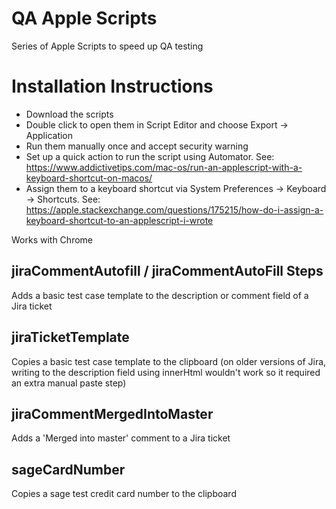 # QA Apple Scripts

Series of Apple Scripts to speed up QA testing

# Installation Instructions
- Download the scripts
- Double click to open them in Script Editor and choose Export -> Application
- Run them manually once and accept security warning
- Set up a quick action to run the script using Automator. See: https://www.addictivetips.com/mac-os/run-an-applescript-with-a-keyboard-shortcut-on-macos/
- Assign them to a keyboard shortcut via System Preferences -> Keyboard -> Shortcuts. See: https://apple.stackexchange.com/questions/175215/how-do-i-assign-a-keyboard-shortcut-to-an-applescript-i-wrote


Works with Chrome

## jiraCommentAutofill / jiraCommentAutoFill Steps
Adds a basic test case template to the description or comment field of a Jira ticket

## jiraTicketTemplate
Copies a basic test case template to the clipboard (on older versions of Jira, writing to the description field using innerHtml wouldn't work so it required an extra manual paste step)

## jiraCommentMergedIntoMaster
Adds a 'Merged into master' comment to a Jira ticket 

## sageCardNumber
Copies a sage test credit card number to the clipboard
